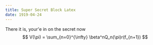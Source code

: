 ```yaml
---
title: Super Secret Block Latex
date: 1919-04-24
---
```

There it is, your'e in on the secret now
$$
V(\pi) = \sum_{n=0}^{\infty} \beta^nQ_n(\pi)r(f_{n+1})
$$